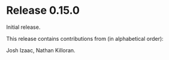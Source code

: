 # Release 0.15.0

Initial release.

This release contains contributions from (in alphabetical order):

Josh Izaac, Nathan Killoran.
